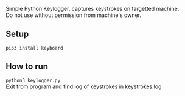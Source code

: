 Simple Python Keylogger, captures keystrokes on targetted machine. <br>
Do not use without permission from machine's owner.

## Setup
`pip3 install keyboard`

## How to run
`python3 keylogger.py`
<br>
Exit from program and find log of keystrokes in keystrokes.log